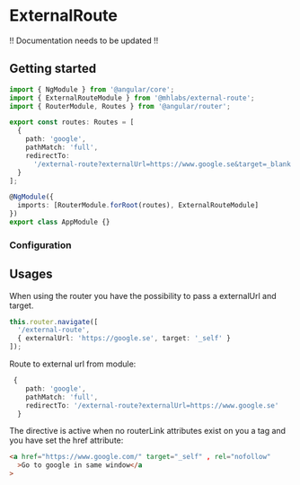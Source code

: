 # ExternalRoute

!! Documentation needs to be updated !!

## Getting started

```typescript
import { NgModule } from '@angular/core';
import { ExternalRouteModule } from '@mhlabs/external-route';
import { RouterModule, Routes } from '@angular/router';

export const routes: Routes = [
  {
    path: 'google',
    pathMatch: 'full',
    redirectTo:
      '/external-route?externalUrl=https://www.google.se&target=_blank'
  }
];

@NgModule({
  imports: [RouterModule.forRoot(routes), ExternalRouteModule]
})
export class AppModule {}
```

### Configuration

## Usages

When using the router you have the possibility to pass a externalUrl and target.

```typescript
this.router.navigate([
  '/external-route',
  { externalUrl: 'https://google.se', target: '_self' }
]);
```

Route to external url from module:

```typescript
 {
    path: 'google',
    pathMatch: 'full',
    redirectTo: '/external-route?externalUrl=https://www.google.se'
  }
```

The directive is active when no routerLink attributes exist on you a tag and you have set the href attribute:

```html
<a href="https://www.google.com/" target="_self" , rel="nofollow"
  >Go to google in same window</a
>
```

